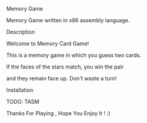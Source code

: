Memory Game


Memory Game written in x86 assembly language.

Description

Welcome to Memory Card Game!

This is a memory game in which you guess two cards.

If the faces of the stars match, you win the pair

and they remain face up. Don't waste a turn!

Installation

TODO: TASM 

Thanks For Playing , Hope You Enjoy It ! :)
